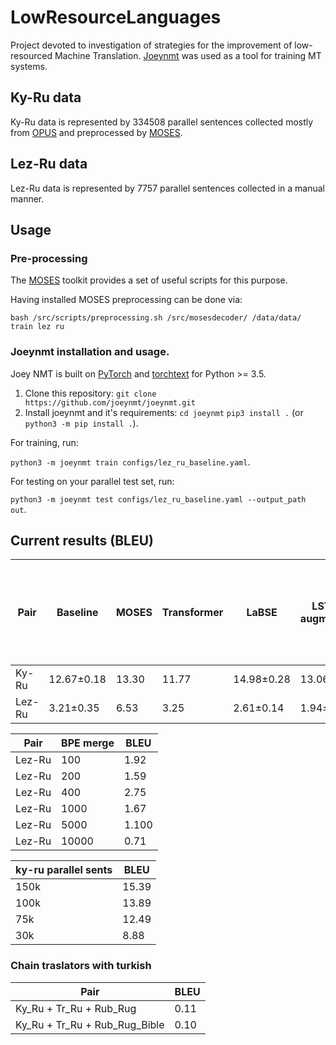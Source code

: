 # LowResourceLanguages
Project devoted to investigation of strategies for the improvement of low-resourced Machine Translation. [Joeynmt](https://github.com/joeynmt/joeynmt) was used as a tool for training MT systems.

## Ky-Ru data
Ky-Ru data is represented by 334508 parallel sentences collected mostly from [OPUS](http://opus.nlpl.eu/) and preprocessed by [MOSES](http://www.statmt.org/moses/).

## Lez-Ru data
Lez-Ru data is represented by 7757 parallel sentences collected in a manual manner.

## Usage

### Pre-processing

The [MOSES](http://www.statmt.org/moses/) toolkit provides a set of useful scripts for this purpose. 

Having installed MOSES preprocessing can be done via:

`bash /src/scripts/preprocessing.sh /src/mosesdecoder/ /data/data/ train lez ru`


### Joeynmt installation and usage.
Joey NMT is built on [PyTorch](https://pytorch.org/) and [torchtext](https://github.com/pytorch/text) for Python >= 3.5.
  1. Clone this repository:
  `git clone https://github.com/joeynmt/joeynmt.git`
  2. Install joeynmt and it's requirements:
  `cd joeynmt`
  `pip3 install .` (or `python3 -m pip install .`).
  
 For training, run:
 
 `python3 -m joeynmt train configs/lez_ru_baseline.yaml`.
  
 For testing on your parallel test set, run:
 
`python3 -m joeynmt test configs/lez_ru_baseline.yaml --output_path out`.

## Current results (BLEU)

| Pair  | Baseline | MOSES | Transformer | LaBSE | LSTM for augmentation | Additional turkish cyrillized corpus (~250k) | Additional turkish cyrillized corpus (~450k) | Additional morfessed turkish cyrillized corpus (~250k) | Additional morfessed turkish cyrillized corpus (ky also morfessed) (~250k) | GPT2-Fine tuned |
| ------------- | ------------- | ------------- | ------------- | ------------- | ------------- | ------------- | ------------- | ------------- | ------------- | ------------- |
| Ky-Ru  | 12.67±0.18   | 13.30 | 11.77  |14.98±0.28   | 13.06±0.35 | 13.25 | 12.79 | 12.42 | 11.67 | 15.39
| Lez-Ru  | 3.21±0.35  | 6.53 | 3.25 |2.61±0.14 | 1.94±0.28 | - | - | - | - | 7.08

| Pair  | BPE merge | BLEU
| ------------- | ------------- | ------------- |
| Lez-Ru | 100  | 1.92 |
| Lez-Ru | 200   | 1.59 |
| Lez-Ru | 400   | 2.75 |
| Lez-Ru | 1000   | 1.67 |
| Lez-Ru | 5000   | 1.100 |
| Lez-Ru | 10000   | 0.71 |

| ky-ru parallel sents  | BLEU
| ------------- | ------------- |
| 150k | 15.39 |
| 100k | 13.89 |
| 75k | 12.49 |
| 30k | 8.88 |


### Chain traslators with turkish

| Pair  | BLEU | 
| ------------- | ------------- |
| Ky_Ru + Tr_Ru + Rub_Rug  | 0.11   |
| Ky_Ru + Tr_Ru + Rub_Rug_Bible  | 0.10  |
